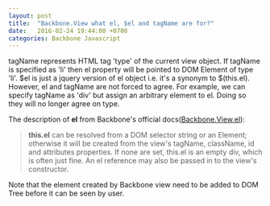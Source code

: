 ```yaml
---
layout: post
title:  "Backbone.View what el, $el and tagName are for?"
date:   2016-02-24 19:44:00 +0700
categories: Backbone Javascript
---
```


tagName represents HTML tag 'type' of the current view object. If tagName is specified as 'li' then el property will be pointed 
to DOM Element of type 'li'. $el is just a jquery version of el object i.e. it's a synonym to $(this.el). However, el and tagName
are not forced to agree. For example, we can specify tagName as 'div' but assign an arbitrary element to el. Doing so they will no longer
agree on type.

The description of **el** from Backbone's official docs([Backbone.View.el]):

> **this.el** can be resolved from a DOM selector string or an Element; otherwise it will be created from the view's tagName, className, id and attributes properties. If none are set, this.el is an empty div, which is often just fine. An el reference may also be passed in to the view's constructor.

Note that the element created by Backbone view need to be added to DOM Tree before it can be seen by user.

[Backbone.View.el]:http://backbonejs.org/#View-el